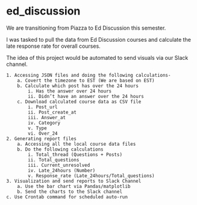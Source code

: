 # ed_discussion




We are transitioning from Piazza to Ed Discussion this semester. 

I was tasked to pull the data from Ed Discussion courses and calculate the late response rate for overall courses. 

The idea of this project would be automated to send visuals via our Slack channel. 
	
	1. Accessing JSON files and doing the following calculations- 
		a. Covert the timezone to EST (We are based on EST)
		b. Calculate which post has over the 24 hours
			i. Has the answer over 24 hours 
			ii. Didn’t have an answer over the 24 hours
		c. Download calculated course data as CSV file 
			i. Post_url
			ii. Post_create_at
			iii. Answer_at
			iv. Category
			v. Type
			vi. Over_24
	2. Generating report files
		a. Accessing all the local course data files
		b. Do the following calculations
			i. Total_thread (Questions + Posts)
			ii. Total_questions
			iii. Current_unresolved
			iv. Late_24hours (Number)
			v. Response_rate (Late_24hours/Total_questions)
	3. Visualization and send reports to Slack Channel
		a. Use the bar chart via Pandas/matplotlib
		b. Send the charts to the Slack channel
    c. Use Crontab command for scheduled auto-run 

